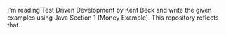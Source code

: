 I'm reading Test Driven Development by Kent Beck and write the given examples using Java Section 1 (Money Example). This repository reflects that.
